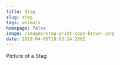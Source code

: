 ```yaml
---
title: Stag
slug: stag
tags: animals
homepage: false
image: /images/stag-print-copy-brown-.png
date: 2019-04-06T18:03:14.286Z
---
```

Picture of a Stag
